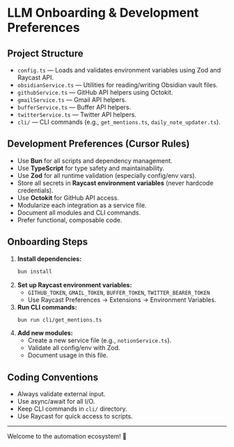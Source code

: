 # LLM Onboarding & Development Preferences

## Project Structure

- `config.ts` — Loads and validates environment variables using Zod and Raycast API.
- `obsidianService.ts` — Utilities for reading/writing Obsidian vault files.
- `githubService.ts` — GitHub API helpers using Octokit.
- `gmailService.ts` — Gmail API helpers.
- `bufferService.ts` — Buffer API helpers.
- `twitterService.ts` — Twitter API helpers.
- `cli/` — CLI commands (e.g., `get_mentions.ts`, `daily_note_updater.ts`).

## Development Preferences (Cursor Rules)

- Use **Bun** for all scripts and dependency management.
- Use **TypeScript** for type safety and maintainability.
- Use **Zod** for all runtime validation (especially config/env vars).
- Store all secrets in **Raycast environment variables** (never hardcode credentials).
- Use **Octokit** for GitHub API access.
- Modularize each integration as a service file.
- Document all modules and CLI commands.
- Prefer functional, composable code.

## Onboarding Steps

1. **Install dependencies:**
   ```sh
   bun install
   ```
2. **Set up Raycast environment variables:**
   - `GITHUB_TOKEN`, `GMAIL_TOKEN`, `BUFFER_TOKEN`, `TWITTER_BEARER_TOKEN`
   - Use Raycast Preferences → Extensions → Environment Variables.
3. **Run CLI commands:**
   ```sh
   bun run cli/get_mentions.ts
   ```
4. **Add new modules:**
   - Create a new service file (e.g., `notionService.ts`).
   - Validate all config/env with Zod.
   - Document usage in this file.

## Coding Conventions

- Always validate external input.
- Use async/await for all I/O.
- Keep CLI commands in `cli/` directory.
- Use Raycast for quick access to scripts.

---

Welcome to the automation ecosystem! 🚀
